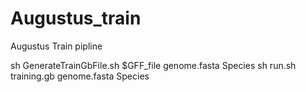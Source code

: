 # Augustus_train
Augustus Train pipline

sh GenerateTrainGbFile.sh $GFF_file genome.fasta Species
sh run.sh training.gb genome.fasta Species
